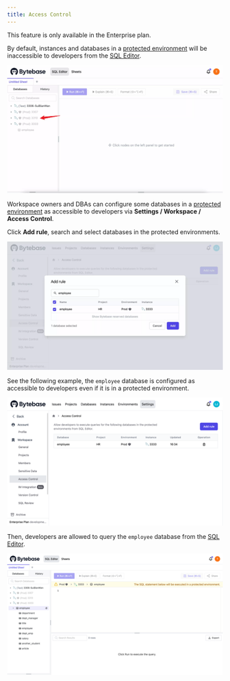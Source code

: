```yaml
---
title: Access Control
---
```


<hint-block type="info">

This feature is only available in the Enterprise plan.

</hint-block>

By default, instances and databases in a [protected environment](/docs/administration/environment-policy/tier) will be inaccessible to developers from the [SQL Editor](/docs/sql-editor/overview).

![editor-inaccessible](/static/docs/administration//access-control/access-control-editor-inaccessible.webp)

Workspace owners and DBAs can configure some databases in a [protected environment](/docs/administration/environment-policy/tier) as accessible to developers via **Settings / Workspace / Access Control**.

Click **Add rule**, search and select databases in the protected environments.

![setting-add-rule](/static/docs/administration//access-control/access-control-add-rule.webp)

See the following example, the `employee` database is configured as accessible to developers even if it is in a protected environment.

![setting](/static/docs/administration/access-control/access-control-settings.webp)

Then, developers are allowed to query the `employee` database from the [SQL Editor](/docs/sql-editor/overview). 

![editor-accessible](/static/docs/administration//access-control/access-control-editor-accessible.webp)
